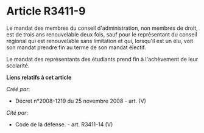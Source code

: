 # Article R3411-9

Le mandat des membres du conseil d'administration, non membres de droit, est de trois ans renouvelable deux fois, sauf pour
le représentant du conseil régional qui est renouvelable sans limitation et qui, lorsqu'il est un élu, voit son mandat
prendre fin au terme de son mandat électif.

Le mandat des représentants des étudiants prend fin à l'achèvement de leur scolarité.

**Liens relatifs à cet article**

_Créé par_:

  - Décret n°2008-1219 du 25 novembre 2008 - art. (V)

_Cité par_:

  - Code de la défense. - art. R3411-14 (V)
